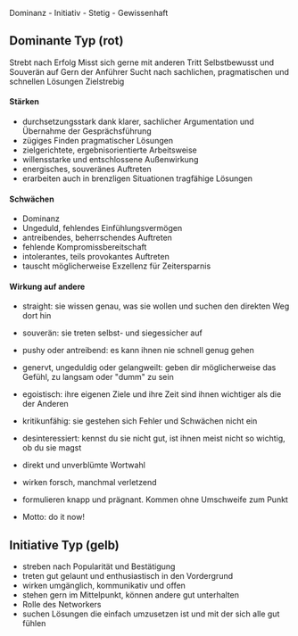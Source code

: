 Dominanz - Initiativ - Stetig - Gewissenhaft

## Dominante Typ (rot)
Strebt nach Erfolg
Misst sich gerne mit anderen
Tritt Selbstbewusst und Souverän auf
Gern der Anführer
Sucht nach sachlichen, pragmatischen und schnellen Lösungen
Zielstrebig

#### Stärken
- durchsetzungsstark dank klarer, sachlicher Argumentation und Übernahme der Gesprächsführung
- zügiges Finden pragmatischer Lösungen
- zielgerichtete, ergebnisorientierte Arbeitsweise
- willensstarke und entschlossene Außenwirkung
- energisches, souveränes Auftreten
- erarbeiten auch in brenzligen Situationen tragfähige Lösungen

#### Schwächen
- Dominanz
- Ungeduld, fehlendes Einfühlungsvermögen
- antreibendes, beherrschendes Auftreten
- fehlende Kompromissbereitschaft
- intolerantes, teils provokantes Auftreten
- tauscht möglicherweise Exzellenz für Zeitersparnis

#### Wirkung auf andere
- straight: sie wissen genau, was sie wollen und suchen den direkten Weg dort hin
- souverän: sie treten selbst- und siegessicher auf 
- pushy oder antreibend: es kann ihnen nie schnell genug gehen
- genervt, ungeduldig oder gelangweilt: geben dir möglicherweise das Gefühl, zu langsam oder "dumm" zu sein
- egoistisch: ihre eigenen Ziele und ihre Zeit sind ihnen wichtiger als die der Anderen
- kritikunfähig: sie gestehen sich Fehler und Schwächen nicht ein
- desinteressiert: kennst du sie nicht gut, ist ihnen meist nicht so wichtig, ob du sie magst

- direkt und unverblümte Wortwahl
- wirken forsch, manchmal verletzend
- formulieren knapp und prägnant. Kommen ohne Umschweife zum Punkt

- Motto: do it now!

## Initiative Typ (gelb)
- streben nach Popularität und Bestätigung
- treten gut gelaunt und enthusiastisch in den Vordergrund
- wirken umgänglich, kommunikativ und offen
- stehen gern im Mittelpunkt, können andere gut unterhalten
- Rolle des Networkers
- suchen Lösungen die einfach umzusetzen ist und mit der sich alle gut fühlen